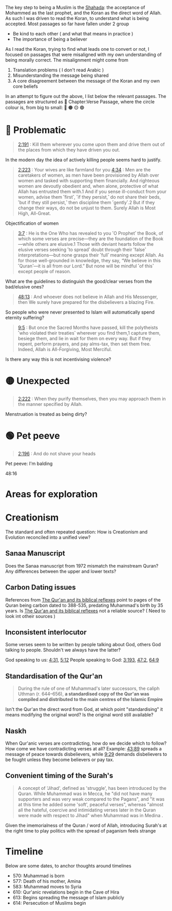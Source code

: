 The key step to being a Muslim is the [Shahada](https://en.wikipedia.org/wiki/Shahada): the acceptance of Mohammed as the last prophet, and the Koran as the direct word of Allah. As such I was driven to read the Koran, to understand what is being accepted. Most passages so far have fallen under 2 group
- Be kind to each other ( and what that means in practice )
- The importance of being a believer

As I read the Koran, trying to find what leads one to convert or not, I focused on passages that were misaligned with my own understanding of being morally correct. The misalignment might come from
1. Translation problems ( I don't read Arabic )
2. Misunderstanding the message being shared
3. A core disagreement between the message of the Koran and my own core beliefs

In an attempt to figure out the above, I list below the relevant passages. The passages are structured as 🔵 Chapter:Verse Passage, where the circle colour is, from big to small: 🔴 🟠 🟡 🟢

# 🔴 Problematic

> [2:191](https://quran.com/2?startingVerse=191) : Kill them wherever you come upon them and drive them out of the places from which they have driven you out.

In the modern day the idea of actively killing people seems hard to justify.

> [2:223](https://quran.com/2?startingVerse=223) : Your wives are like farmland for you
> [4:34](https://quran.com/4?startingVerse=34) : Men are the caretakers of women, as men have been provisioned by Allah over women and tasked with supporting them financially. And righteous women are devoutly obedient and, when alone, protective of what Allah has entrusted them with.1 And if you sense ill-conduct from your women, advise them ˹first˺, ˹if they persist,˺ do not share their beds, ˹but if they still persist,˺ then discipline them ˹gently˺.2 But if they change their ways, do not be unjust to them. Surely Allah is Most High, All-Great.

Objectification of women

> [3:7](https://quran.com/3?startingVerse=7) : He is the One Who has revealed to you ˹O Prophet˺ the Book, of which some verses are precise—they are the foundation of the Book—while others are elusive.1 Those with deviant hearts follow the elusive verses seeking ˹to spread˺ doubt through their ˹false˺ interpretations—but none grasps their ˹full˺ meaning except Allah. As for those well-grounded in knowledge, they say, “We believe in this ˹Quran˺—it is all from our Lord.” But none will be mindful ˹of this˺ except people of reason.

What are the guidelines to distinguish the good/clear verses from the bad/elusive ones?

> [48:13](https://quran.com/48?startingVerse=13) : And whoever does not believe in Allah and His Messenger, then We surely have prepared for the disbelievers a blazing Fire.

So people who were never presented to Islam will automatically spend eternity suffering?

> [9:5](https://quran.com/9?startingVerse=5) : But once the Sacred Months have passed, kill the polytheists ˹who violated their treaties˺ wherever you find them,1 capture them, besiege them, and lie in wait for them on every way. But if they repent, perform prayers, and pay alms-tax, then set them free. Indeed, Allah is All-Forgiving, Most Merciful.

Is there any way this is not incentivising violence?
# 🟡 Unexpected

> [2:222](https://quran.com/2?startingVerse=222) : When they purify themselves, then you may approach them in the manner specified by Allah.

Menstruation is treated as being dirty?

# 🟢 Pet peeve

> [2:196](https://quran.com/2?startingVerse=196) : And do not shave your heads

Pet peeve: I'm balding








48:16
# Areas for exploration

# Creationism
The standard and often repeated question: How is Creationism and Evolution reconciled into a unified view?

## Sanaa Manuscript
Does the Sanaa manuscript from 1972 mismatch the mainstream Quran?
Any differences between the upper and lower texts?

## Carbon Dating issues
References from [The Qur'an and its biblical reflexes](https://www.amazon.co.uk/Quran-Its-Biblical-Reflexes-Investigations/dp/1498569455) point to pages of the Quran being carbon dated to 388-535, predating Muhammad's birth by 35 years. 
Is [The Qur'an and its biblical reflexes](https://www.amazon.co.uk/Quran-Its-Biblical-Reflexes-Investigations/dp/1498569455) not a reliable source? ( Need to look int otheir sources )

## Inconsistent interlocutor
Some verses seem to be written by people talking about God, others God talking to people. Shouldn't we always have the latter?

God speaking to us: [4:31](https://quran.com/4?startingVerse=31), [5:12](https://quran.com/5?startingVerse=12)
People speaking to God: [3:193](https://quran.com/3?startingVerse=193), [47:2](https://quran.com/47?startingVerse=2), [64:9](https://quran.com/64?startingVerse=9)

## Standardisation of the Qur'an
> During the rule of one of Muhammad's later successors, the caliph Uthman (r. 644–656), **a standardised copy of the Qur'an was compiled and distributed to the main centres of the Islamic Empire**

Isn't the Qur'an the direct word from God, at which point "standardising" it means modifying the original word? Is the original word still available?

## Naskh
When Qur'anic verses are contradicting, how do we decide which to follow? How come we have contradicting verses at all?
Example: [43:89](https://quran.com/43?startingVerse=89) spreads a message of peace towards disbelievers, while [9:29](https://quran.com/9?startingVerse=29) demands disbelievers to be fought unless they become believers or pay tax.

## Convenient timing of the Surah's

> A concept of 'Jihad', defined as 'struggle', has been introduced by the Quran. While Muhammad was in Mecca, he "did not have many supporters and was very weak compared to the Pagans", and "it was at this time he added some 'soft', peaceful verses", whereas "almost all the hateful, coercive and intimidating verses later in the Quran were made with respect to Jihad" when Muhammad was in Medina .

Given the imemorialness of the Quran / word of Allah, introducing Surah's at the right time to play politics with the spread of paganism feels strange
# Timeline
Below are some dates, to anchor thoughts around timelines

- 570: Muhammad is born
- 577: Death of his mother, Amina
- 583: Muhammad moves to Syria
- 610: Qur'anic revelations begin in the Cave of Hira
- 613: Begins spreading the message of Islam publicly
- 614: Persecution of Muslims begin